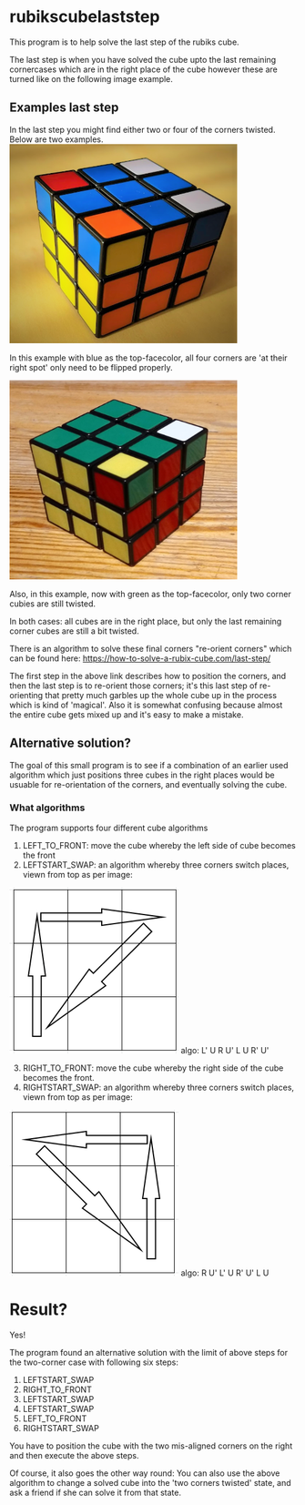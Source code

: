 # rubikscubelaststep

This program is to help solve the last step of the rubiks cube.

The last step is when you have solved the cube upto the last remaining cornercases which are in the right place of the cube however these are turned like on the following image example.

## Examples last step

In the last step you might find either two or four of the corners twisted. Below are two examples.
<img src="/images/twistedcornercopy.png" width="400" height="350"/>

In this example with blue as the top-facecolor, all four corners are 'at their right spot' only need to be flipped properly.

<img src="/images/twotwistedcorners.png" width="400" height="350"/>

Also, in this example, now with green as the top-facecolor, only two corner cubies are still twisted.

In both cases: all cubes are in the right place, but only the last remaining corner cubes are still a bit twisted.

There is an algorithm to solve these final corners "re-orient corners" which can be found here:
https://how-to-solve-a-rubix-cube.com/last-step/

The first step in the above link describes how to position the corners, and then the last step is to re-orient those corners; it's this last step of re-orienting that pretty much garbles up the whole cube up in the process which is kind of 'magical'. Also it is somewhat confusing because almost the entire cube gets mixed up and it's easy to make a mistake.

## Alternative solution?
The goal of this small program is to see if a combination of an earlier used algorithm which just positions three cubes in the right places would be usuable for re-orientation of the corners, and eventually solving the cube.

### What algorithms 

The program supports four different cube algorithms
1. LEFT_TO_FRONT: move the cube whereby the left side of cube becomes the front
2. LEFTSTART_SWAP: an algorithm whereby three corners switch places, viewn from top as per image:
<img src="/images/topviewleftsideswap.png" />
algo: L' U R U' L U R' U'

3. RIGHT_TO_FRONT: move the cube whereby the right side of the cube becomes the front.
4. RIGHTSTART_SWAP: an algorithm whereby three corners switch places, viewn from top as per image:
<img src="/images/topviewrightsideswap.png" />
algo: R U' L' U R' U' L U

# Result?
Yes!

The program found an alternative solution with the limit of above steps for the two-corner case with following six steps:
1. LEFTSTART_SWAP
2. RIGHT_TO_FRONT
3. LEFTSTART_SWAP
4. LEFTSTART_SWAP
5. LEFT_TO_FRONT
6. RIGHTSTART_SWAP

You have to position the cube with the two mis-aligned corners on the right and then execute the above steps.

Of course, it also goes the other way round: You can also use the above algorithm to change a solved cube into the 'two corners twisted' state, and ask a friend if she can solve it from that state.